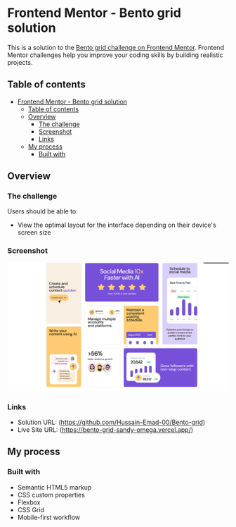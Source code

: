 # Frontend Mentor - Bento grid solution

This is a solution to the [Bento grid challenge on Frontend Mentor](https://www.frontendmentor.io/challenges/bento-grid-RMydElrlOj). Frontend Mentor challenges help you improve your coding skills by building realistic projects.

## Table of contents

- [Frontend Mentor - Bento grid solution](#frontend-mentor---bento-grid-solution)
  - [Table of contents](#table-of-contents)
  - [Overview](#overview)
    - [The challenge](#the-challenge)
    - [Screenshot](#screenshot)
    - [Links](#links)
  - [My process](#my-process)
    - [Built with](#built-with)

## Overview

### The challenge

Users should be able to:

- View the optimal layout for the interface depending on their device's screen size

### Screenshot

![](./assets/images/image.png)

### Links

- Solution URL: (https://github.com/Hussain-Emad-00/Bento-grid)
- Live Site URL: (https://bento-grid-sandy-omega.vercel.app/)

## My process

### Built with

- Semantic HTML5 markup
- CSS custom properties
- Flexbox
- CSS Grid
- Mobile-first workflow
